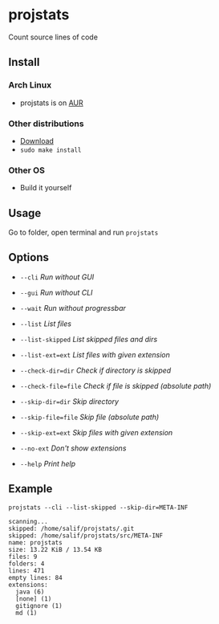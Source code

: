 # projstats
Count source lines of code

## Install

### Arch Linux

- projstats is on [AUR](https://aur.archlinux.org/packages/projstats/)

### Other distributions

- [Download](https://github.com/salifm/projstats/releases)
- `sudo make install`

### Other OS

- Build it yourself

## Usage

Go to folder, open terminal and run `projstats`

## Options

* `--cli` *Run without GUI*

* `--gui` *Run without CLI*

* `--wait` *Run without progressbar*

* `--list` *List files*

* `--list-skipped` *List skipped files and dirs*

* `--list-ext=ext` *List files with given extension*

* `--check-dir=dir` *Check if directory is skipped*

* `--check-file=file` *Check if file is skipped (absolute path)*

* `--skip-dir=dir` *Skip directory*

* `--skip-file=file` *Skip file (absolute path)*

* `--skip-ext=ext` *Skip files with given extension*

* `--no-ext` *Don't show extensions*

* `--help` *Print help*

## Example

`projstats --cli --list-skipped --skip-dir=META-INF`

```
scanning...
skipped: /home/salif/projstats/.git
skipped: /home/salif/projstats/src/META-INF
name: projstats
size: 13.22 KiB / 13.54 KB
files: 9
folders: 4
lines: 471
empty lines: 84
extensions: 
  java (6)
  [none] (1)
  gitignore (1)
  md (1)
```
